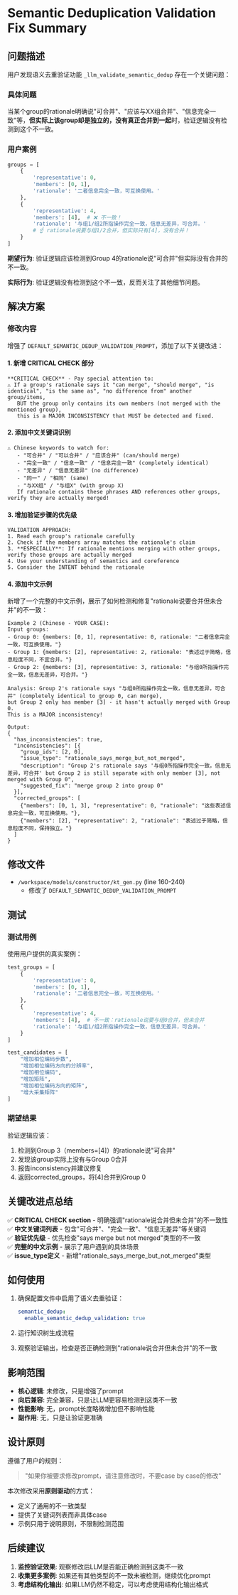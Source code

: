 # Semantic Deduplication Validation Fix Summary

## 问题描述

用户发现语义去重验证功能 `_llm_validate_semantic_dedup` 存在一个关键问题：

### 具体问题

当某个group的rationale明确说"可合并"、"应该与XX组合并"、"信息完全一致"等，**但实际上该group却是独立的，没有真正合并到一起**时，验证逻辑没有检测到这个不一致。

### 用户案例

```python
groups = [
    {
        'representative': 0,
        'members': [0, 1],
        'rationale': '二者信息完全一致，可互换使用。'
    },
    {
        'representative': 4,
        'members': [4],  # ❌ 不一致！
        'rationale': '与组1/组2所指操作完全一致，信息无差异，可合并。'
        # ☝️ rationale说要与组1/2合并，但实际只有[4]，没有合并！
    }
]
```

**期望行为**: 验证逻辑应该检测到Group 4的rationale说"可合并"但实际没有合并的不一致。

**实际行为**: 验证逻辑没有检测到这个不一致，反而关注了其他细节问题。

## 解决方案

### 修改内容

增强了 `DEFAULT_SEMANTIC_DEDUP_VALIDATION_PROMPT`，添加了以下关键改进：

#### 1. 新增 CRITICAL CHECK 部分

```
**CRITICAL CHECK** - Pay special attention to:
⚠️ If a group's rationale says it "can merge", "should merge", "is identical", "is the same as", "no difference from" another group/items,
   BUT the group only contains its own members (not merged with the mentioned group),
   this is a MAJOR INCONSISTENCY that MUST be detected and fixed.
```

#### 2. 添加中文关键词识别

```
⚠️ Chinese keywords to watch for:
   - "可合并" / "可以合并" / "应该合并" (can/should merge)
   - "完全一致" / "信息一致" / "信息完全一致" (completely identical)
   - "无差异" / "信息无差异" (no difference)
   - "同一" / "相同" (same)
   - "与XX组" / "与组X" (with group X)
   If rationale contains these phrases AND references other groups, verify they are actually merged!
```

#### 3. 增加验证步骤的优先级

```
VALIDATION APPROACH:
1. Read each group's rationale carefully
2. Check if the members array matches the rationale's claim
3. **ESPECIALLY**: If rationale mentions merging with other groups, verify those groups are actually merged
4. Use your understanding of semantics and coreference
5. Consider the INTENT behind the rationale
```

#### 4. 添加中文示例

新增了一个完整的中文示例，展示了如何检测和修复"rationale说要合并但未合并"的不一致：

```
Example 2 (Chinese - YOUR CASE):
Input groups:
- Group 0: {members: [0, 1], representative: 0, rationale: "二者信息完全一致，可互换使用。"}
- Group 1: {members: [2], representative: 2, rationale: "表述过于简略，信息粒度不同，不宜合并。"}
- Group 2: {members: [3], representative: 3, rationale: "与组0所指操作完全一致，信息无差异，可合并。"}

Analysis: Group 2's rationale says "与组0所指操作完全一致，信息无差异，可合并" (completely identical to group 0, can merge),
but Group 2 only has member [3] - it hasn't actually merged with Group 0.
This is a MAJOR inconsistency!

Output:
{
  "has_inconsistencies": true,
  "inconsistencies": [{
    "group_ids": [2, 0],
    "issue_type": "rationale_says_merge_but_not_merged",
    "description": "Group 2's rationale says '与组0所指操作完全一致，信息无差异，可合并' but Group 2 is still separate with only member [3], not merged with Group 0",
    "suggested_fix": "merge group 2 into group 0"
  }],
  "corrected_groups": [
    {"members": [0, 1, 3], "representative": 0, "rationale": "这些表述信息完全一致，可互换使用。"},
    {"members": [2], "representative": 2, "rationale": "表述过于简略，信息粒度不同，保持独立。"}
  ]
}
```

## 修改文件

- `/workspace/models/constructor/kt_gen.py` (line 160-240)
  - 修改了 `DEFAULT_SEMANTIC_DEDUP_VALIDATION_PROMPT`

## 测试

### 测试用例

使用用户提供的真实案例：

```python
test_groups = [
    {
        'representative': 0,
        'members': [0, 1],
        'rationale': '二者信息完全一致，可互换使用。'
    },
    {
        'representative': 4,
        'members': [4],  # 不一致：rationale说要与组0合并，但未合并
        'rationale': '与组1/组2所指操作完全一致，信息无差异，可合并。'
    }
]

test_candidates = [
    "增加相位编码步数",
    "增加相位编码方向的分辨率",
    "增加相位编码",
    "增加矩阵",
    "增加相位编码方向的矩阵",
    "增大采集矩阵"
]
```

### 期望结果

验证逻辑应该：
1. 检测到Group 3（members=[4]）的rationale说"可合并"
2. 发现该group实际上没有与Group 0合并
3. 报告inconsistency并建议修复
4. 返回corrected_groups，将[4]合并到Group 0

## 关键改进点总结

✅ **CRITICAL CHECK section** - 明确强调"rationale说合并但未合并"的不一致性  
✅ **中文关键词列表** - 包含"可合并"、"完全一致"、"信息无差异"等关键词  
✅ **验证优先级** - 优先检查"says merge but not merged"类型的不一致  
✅ **完整的中文示例** - 展示了用户遇到的具体场景  
✅ **issue_type定义** - 新增"rationale_says_merge_but_not_merged"类型

## 如何使用

1. 确保配置文件中启用了语义去重验证：
   ```yaml
   semantic_dedup:
     enable_semantic_dedup_validation: true
   ```

2. 运行知识树生成流程

3. 观察验证输出，检查是否正确检测到"rationale说合并但未合并"的不一致

## 影响范围

- **核心逻辑**: 未修改，只是增强了prompt
- **向后兼容**: 完全兼容，只是让LLM更容易检测到这类不一致
- **性能影响**: 无，prompt长度略微增加但不影响性能
- **副作用**: 无，只是让验证更准确

## 设计原则

遵循了用户的规则：
> "如果你被要求修改prompt，请注意修改时，不要case by case的修改"

本次修改采用**原则驱动**的方式：
- 定义了通用的不一致类型
- 提供了关键词列表而非具体case
- 示例只用于说明原则，不限制检测范围

## 后续建议

1. **监控验证效果**: 观察修改后LLM是否能正确检测到这类不一致
2. **收集更多案例**: 如果还有其他类型的不一致未被检测，继续优化prompt
3. **考虑结构化输出**: 如果LLM仍然不稳定，可以考虑使用结构化输出格式
